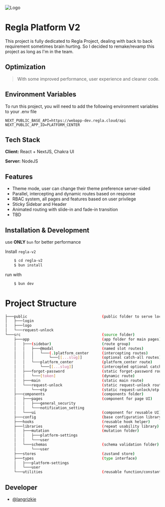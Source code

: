 ![Logo](https://webapp-dev.regla.cloud/ifrs9/logo.svg)

# Regla Platform V2

This project is fully dedicated to Regla Project, dealing with back to back requirement sometimes brain hurting. So I decided to remake/revamp this project as long as I'm in the team.

## Optimization

> With some improved performance, user experience and cleaner code.

## Environment Variables

To run this project, you will need to add the following environment variables to your .env file

```
NEXT_PUBLIC_BASE_API=https://webapp-dev.regla.cloud/api
NEXT_PUBLIC_APP_ID=PLATFORM_CENTER
```

## Tech Stack

**Client:** React + NextJS, Chakra UI

**Server:** NodeJS

## Features

- Theme mode, user can change their theme preference server-sided
- Parallel, intercepting and dynamic routes based on response
- RBAC system, all pages and features based on user privilege
- Sticky Sidebar and Header
- Animated routing with slide-in and fade-in transition
- TBD

## Installation & Development

use **ONLY** `bun` for better performance

Install `regla-v2`

```bash
    $ cd regla-v2
    $ bun install
```

run with

```bash
    $ bun dev
```

# Project Structure

```bash
├───public                                  (public folder to serve local assets)
│   ├───login
│   ├───logo
│   └───request-unlock
└───src                                     (source folder)
    ├───app                                 (app folder for main pages)
    │   ├───(sidebar)                       (route group)
    │   │   ├───@modal                      (named slot routes)
    │   │   │   └───(.)platform_center      (intercepting routes)
    │   │   │       └───[[...slug]]         (optional catch-all routes)
    │   │   └───platform_center             (platform_center route)
    │   │       └───[[...slug]]             (intercepted optional catch-all routes)
    │   ├───forgot-password                 (static forgot-password route)
    │   │   └───[token]                     (dynamic route)
    │   ├───main                            (static main route)
    │   └───request-unlock                  (static request-unlock route)
    │       └───otp                         (static request-unlock/otp route)
    ├───components                          (components folder)
    │   ├───pages                           (component for page UI)
    │   │   ├───general_security
    │   │   └───notification_setting
    │   └───ui                              (component for reusable UI)
    ├───config                              (base configuration library)
    ├───hooks                               (reusable hook helper)
    ├───libraries                           (repeat usability library)
    │   ├───mutation                        (mutation folder)
    │   │   ├───platform-settings
    │   │   └───user
    │   └───schemas                         (schema validation folder)
    │       └───user
    ├───stores                              (zustand store)
    ├───types                               (type interface)
    │   ├───platform-settings
    │   └───user
    └───utilities                           (reusable function/constant)
```

## Developer

- [@langrizkie](https://github.com/LangRizkie)
